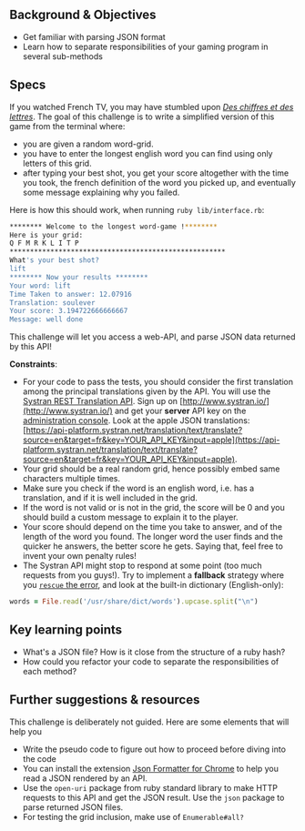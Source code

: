 ## Background & Objectives

- Get familiar with parsing JSON format
- Learn how to separate responsibilities of your gaming program in several sub-methods

## Specs

If you watched French TV, you may have stumbled upon [_Des chiffres et des lettres_](https://en.wikipedia.org/wiki/Des_chiffres_et_des_lettres). The goal of this challenge is to write a simplified version of this game from the terminal where:

* you are given a random word-grid.
* you have to enter the longest english word you can find using only letters of this grid.
* after typing your best shot, you get your score altogether with the time you took, the french definition of the word you picked up, and eventually some message explaining why you failed.

Here is how this should work, when running `ruby lib/interface.rb`:

```bash
******** Welcome to the longest word-game !********
Here is your grid:
Q F M R K L I T P
*****************************************************
What's your best shot?
lift
******** Now your results ********
Your word: lift
Time Taken to answer: 12.07916
Translation: soulever
Your score: 3.194722666666667
Message: well done
```

This challenge will let you access a web-API, and parse JSON data returned by this API!

**Constraints**:

- For your code to pass the tests, you should consider the first translation among the principal translations given by the API. You will use the [Systran REST Translation API](https://platform.systran.net/reference/translation). Sign up on [http://www.systran.io/](http://www.systran.io/) and get your **server** API key on the [administration console](https://platform.systran.net/user/admin#/apiKeys). Look at the apple JSON translations: [https://api-platform.systran.net/translation/text/translate?source=en&target=fr&key=YOUR_API_KEY&input=apple](https://api-platform.systran.net/translation/text/translate?source=en&target=fr&key=YOUR_API_KEY&input=apple).
- Your grid should be a real random grid, hence possibly embed same characters multiple times.
- Make sure you check if the word is an english word, i.e. has a translation, and if it is well included in the grid.
- If the word is not valid or is not in the grid, the score will be 0 and you should build a custom message to explain it to the player.
- Your score should depend on the time you take to answer, and of the length of the word you found. The longer word the user finds and the quicker he answers, the better score he gets. Saying that, feel free to invent your own penalty rules!
- The Systran API might stop to respond at some point (too much requests from you guys!). Try to implement a **fallback** strategy where you [`rescue` the error](http://rubylearning.com/satishtalim/ruby_exceptions.html), and look at the built-in dictionary (English-only):

```ruby
words = File.read('/usr/share/dict/words').upcase.split("\n")
```

## Key learning points

- What's a JSON file? How is it close from the structure of a ruby hash?
- How could you refactor your code to separate the responsibilities of each method?

## Further suggestions & resources

This challenge is deliberately not guided. Here are some elements that will help you

* Write the pseudo code to figure out how to proceed before diving into the code
* You can install the extension [Json Formatter for Chrome](https://chrome.google.com/webstore/detail/json-formatter/bcjindcccaagfpapjjmafapmmgkkhgoa?hl=en) to help you read a JSON rendered by an API.
* Use the `open-uri` package from ruby standard library to make HTTP requests to this API and get the JSON result. Use the `json` package to parse returned JSON files.
* For testing the grid inclusion, make use of `Enumerable#all?`
